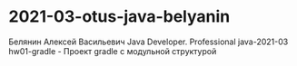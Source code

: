 # 2021-03-otus-java-belyanin
Белянин Алексей Васильевич
Java Developer. Professional
java-2021-03
hw01-gradle - Проект gradle с модульной структурой
